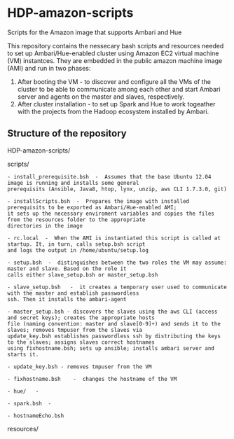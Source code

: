 # HDP-amazon-scripts
Scripts for the Amazon image that supports Ambari and Hue

This repository contains the nessecary bash scripts and resources needed to set up Ambari/Hue-enabled cluster 
using Amazon EC2 virtual machine (VM) instantces. They are embedded in the public amazon machine image (AMI) and 
run in two phases:

1. After booting the VM - to discover and configure all the VMs of the cluster to be able to communicate 
among each other and start Ambari server and agents on the master and slaves, respectively.
2. After cluster installation - to set up Spark and Hue to work togeather with the projects from the Hadoop ecosystem 
installed by Ambari.

## Structure of the repository

HDP-amazon-scripts/

  scripts/
  
    - install_prerequisite.bsh	-  Assumes that the base Ubuntu 12.04 image is running and installs some general 
    prerequisits (Ansible, Java8, htop, lynx, unzip, aws CLI 1.7.3.0, git)
  
    - installScripts.bsh  -  Prepares the image with installed prerequisits to be exported as Ambari/Hue-enabled AMI; 
    it sets up the necessary enviroment variables and copies the files from the resources folder to the appropriate 
    directories in the image 
    
    - rc.local  -  When the AMI is instantiated this script is called at startup. It, in turn, calls setup.bsh script 
    and logs the output in /home/ubuntu/setup.log
    
    - setup.bsh  -  distinguishes between the two roles the VM may assume: master and slave. Based on the role it 
    calls either slave_setup.bsh or master_setup.bsh	
    
    - slave_setup.bsh 	-  it creates a temporary user used to communicate with the master and establish passwordless 
    ssh. Then it installs the ambari-agent
    
    - master_setup.bsh - discovers the slaves using the aws CLI (access and secret keys); creates the appropriate hosts
    file (naming convention: master and slave[0-9]+) and sends it to the slaves; removes tmpuser from the slaves via 
    update_key.bsh establishes passwordless ssh by distributing the keys to the slaves; assigns slaves correct hostnames 
    using fixhostname.bsh; sets up ansible; installs ambari server and starts it.

    - update_key.bsh - removes tmpuser from the VM
    
    - fixhostname.bsh	 -  changes the hostname of the VM
    
    - hue/	 -  

    - spark.bsh  -  

    - hostnameEcho.bsh
  
  resources/
  

